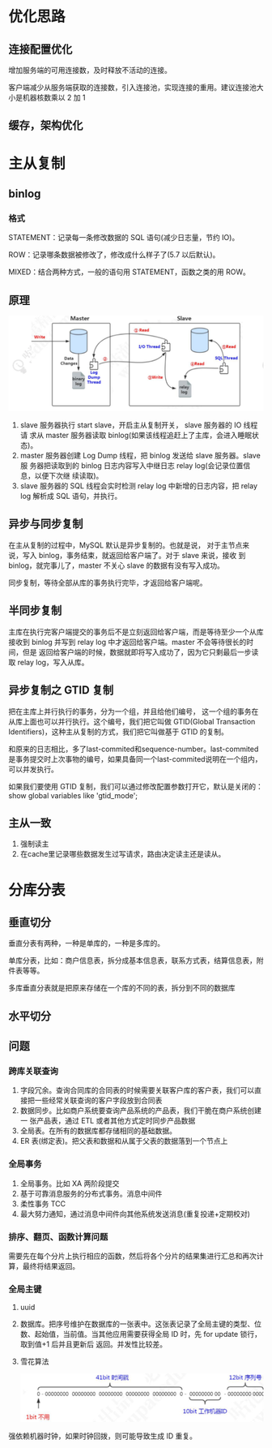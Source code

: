 # 优化思路

## 连接配置优化

增加服务端的可用连接数，及时释放不活动的连接。

客户端减少从服务端获取的连接数，引入连接池，实现连接的重用。建议连接池大小是机器核数乘以 2 加 1

## 缓存，架构优化

# 主从复制

## binlog

### 格式

STATEMENT：记录每一条修改数据的 SQL 语句(减少日志量，节约 IO)。 

ROW：记录哪条数据被修改了，修改成什么样子了(5.7 以后默认)。 

MIXED：结合两种方式，一般的语句用 STATEMENT，函数之类的用 ROW。

## 原理



![zhucong1](zhucong1.png)

1. slave 服务器执行 start slave，开启主从复制开关， slave 服务器的 IO 线程请 求从 master 服务器读取 binlog(如果该线程追赶上了主库，会进入睡眠状态)。
2. master 服务器创建 Log Dump 线程，把 binlog 发送给 slave 服务器。slave 服 务器把读取到的 binlog 日志内容写入中继日志 relay log(会记录位置信息，以便下次继 续读取)。
3. slave 服务器的 SQL 线程会实时检测 relay log 中新增的日志内容，把 relay log 解析成 SQL 语句，并执行。

## 异步与同步复制

在主从复制的过程中，MySQL 默认是异步复制的。也就是说， 对于主节点来说，写入 binlog，事务结束，就返回给客户端了。对于 slave 来说，接收 到 binlog，就完事儿了，master 不关心 slave 的数据有没有写入成功。

同步复制，等待全部从库的事务执行完毕，才返回给客户端呢。

## 半同步复制

主库在执行完客户端提交的事务后不是立刻返回给客户端，而是等待至少一个从库接收到 binlog 并写到 relay log 中才返回给客户端。master 不会等待很长的时间，但是 返回给客户端的时候，数据就即将写入成功了，因为它只剩最后一步读取 relay log，写入从库。

## 异步复制之 **GTID** 复制

把在主库上并行执行的事务，分为一个组，并且给他们编号， 这一个组的事务在从库上面也可以并行执行。这个编号，我们把它叫做 GTID(Global Transaction Identifiers)，这种主从复制的方式，我们把它叫做基于 GTID 的复制。

和原来的日志相比，多了last-commited和sequence-number。last-commited是事务提交时上次事物的编号，如果具备同一个last-commited说明在一个组内，可以并发执行。

如果我们要使用 GTID 复制，我们可以通过修改配置参数打开它，默认是关闭的：show global variables like 'gtid_mode';

## 主从一致

1. 强制读主
2. 在cache里记录哪些数据发生过写请求，路由决定读主还是读从。

# 分库分表

## 垂直切分

垂直分表有两种，一种是单库的，一种是多库的。

单库分表，比如：商户信息表，拆分成基本信息表，联系方式表，结算信息表，附件表等等。

多库垂直分表就是把原来存储在一个库的不同的表，拆分到不同的数据库

## 水平切分

## 问题

### 跨库关联查询

1. 字段冗余。查询合同库的合同表的时候需要关联客户库的客户表，我们可以直接把一些经常关联查询的客户字段放到合同表
2. 数据同步。比如商户系统要查询产品系统的产品表，我们干脆在商户系统创建一 张产品表，通过 ETL 或者其他方式定时同步产品数据
3. 全局表。在所有的数据库都存储相同的基础数据。
4. ER 表(绑定表)。把父表和数据和从属于父表的数据落到一个节点上

### 全局事务

1. 全局事务。比如 XA 两阶段提交
2. 基于可靠消息服务的分布式事务。消息中间件
3. 柔性事务 TCC
4. 最大努力通知，通过消息中间件向其他系统发送消息(重复投递+定期校对)

### 排序、翻页、函数计算问题

需要先在每个分片上执行相应的函数，然后将各个分片的结果集进行汇总和再次计算，最终将结果返回。

### 全局主键

1. uuid

2. 数据库。把序号维护在数据库的一张表中。这张表记录了全局主键的类型、位数、起始值，当前值。当其他应用需要获得全局 ID 时，先 for update 锁行，取到值+1 后并且更新后 返回。并发性比较差。

3. 雪花算法

   ![123](123.png)

强依赖机器时钟，如果时钟回拨，则可能导致生成 ID 重复。